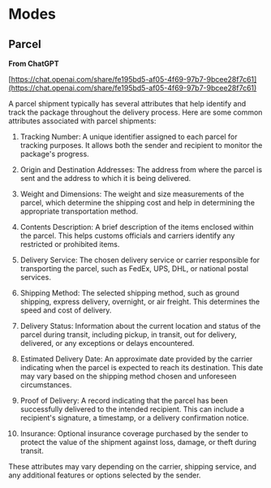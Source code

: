 # Modes

## Parcel

**From ChatGPT** 

[https://chat.openai.com/share/fe195bd5-af05-4f69-97b7-9bcee28f7c61](https://chat.openai.com/share/fe195bd5-af05-4f69-97b7-9bcee28f7c61)

A parcel shipment typically has several attributes that help identify and track the package throughout the delivery process. Here are some common attributes associated with parcel shipments:

1. Tracking Number: A unique identifier assigned to each parcel for tracking purposes. It allows both the sender and recipient to monitor the package's progress.

2. Origin and Destination Addresses: The address from where the parcel is sent and the address to which it is being delivered.

3. Weight and Dimensions: The weight and size measurements of the parcel, which determine the shipping cost and help in determining the appropriate transportation method.

4. Contents Description: A brief description of the items enclosed within the parcel. This helps customs officials and carriers identify any restricted or prohibited items.

5. Delivery Service: The chosen delivery service or carrier responsible for transporting the parcel, such as FedEx, UPS, DHL, or national postal services.

6. Shipping Method: The selected shipping method, such as ground shipping, express delivery, overnight, or air freight. This determines the speed and cost of delivery.

7. Delivery Status: Information about the current location and status of the parcel during transit, including pickup, in transit, out for delivery, delivered, or any exceptions or delays encountered.

8. Estimated Delivery Date: An approximate date provided by the carrier indicating when the parcel is expected to reach its destination. This date may vary based on the shipping method chosen and unforeseen circumstances.

9. Proof of Delivery: A record indicating that the parcel has been successfully delivered to the intended recipient. This can include a recipient's signature, a timestamp, or a delivery confirmation notice.

10. Insurance: Optional insurance coverage purchased by the sender to protect the value of the shipment against loss, damage, or theft during transit.

These attributes may vary depending on the carrier, shipping service, and any additional features or options selected by the sender.
